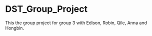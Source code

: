 # DST_Group_Project

This the group project for group 3 with Edison, Robin, Qile, Anna and Hongbin.
